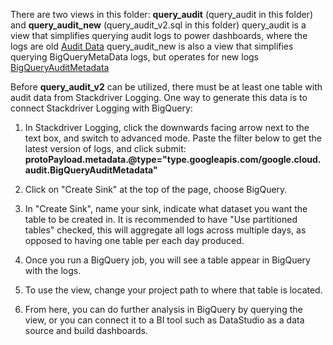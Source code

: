 There are two views in this folder: **query_audit** (query_audit in this folder) and **query_audit_new** (query_audit_v2.sql in this folder)
query_audit is a view that simplifies querying audit logs to power dashboards, where the logs are old [Audit Data](https://cloud.google.com/bigquery/docs/reference/auditlogs/rest/Shared.Types/AuditData)
query_audit_new is also a view that simplifies querying BigQueryMetaData logs, but operates for new logs [BigQueryAuditMetadata](https://cloud.google.com/bigquery/docs/reference/auditlogs/rest/Shared.Types/BigQueryAuditMetadata)

Before **query_audit_v2** can be utilized, there must be at least one table with audit data from Stackdriver Logging. One way to generate this data is to connect Stackdriver Logging with BigQuery:

1) In Stackdriver Logging, click the downwards facing arrow next to the text box, and switch to advanced mode. Paste the filter below to get the latest version of logs, and click submit:
**protoPayload.metadata.@type="type.googleapis.com/google.cloud.audit.BigQueryAuditMetadata"**

2) Click on "Create Sink" at the top of the page, choose BigQuery. 

3) In "Create Sink", name your sink, indicate what dataset you want the table to be created in. It is recommended to have "Use partitioned tables" checked, this will aggregate all logs across multiple days, as opposed to having one table per each day produced. 

4) Once you run a BigQuery job, you will see a table appear in BigQuery with the logs. 

5) To use the view, change your project path to where that table is located. 

6) From here, you can do further analysis in BigQuery by querying the view, or you can connect it to a BI tool such as DataStudio as a data source and build dashboards. 
